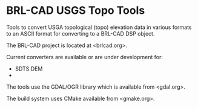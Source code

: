 BRL-CAD USGS Topo Tools
=======================

Tools to convert USGA topological (topo) elevation data in various formats to an ASCII format for converting to a BRL-CAD DSP object.

The BRL-CAD project is located at <brlcad.org>.
 
Current converters are available or are under development for:

* SDTS DEM
* 

The tools use the GDAL/OGR library which is available from <gdal.org>.

The build system uses CMake available from <gmake.org>.
